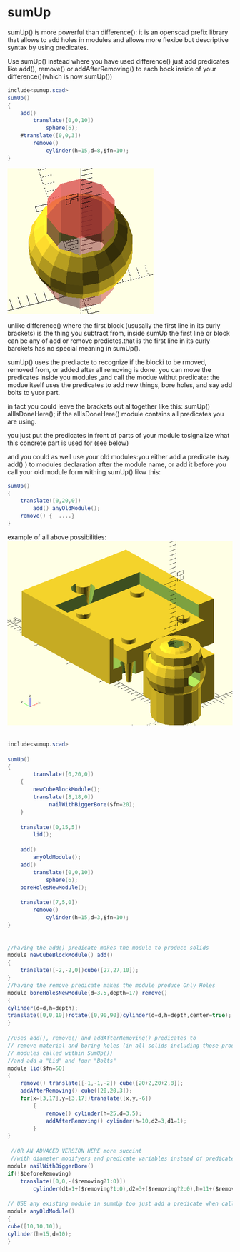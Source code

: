 # sumUp
sumUp() is more powerful than difference(): it is an openscad prefix library that allows to add holes in modules and allows more flexibe but descriptive syntax by using predicates.

Use sumUp() instead where you have used difference() 
just add predicates like add(), remove() or addAfterRemoving() to each bock inside of your difference()(which is now sumUp())
```c#
include<sumup.scad>
sumUp()
{
	add() 
		translate([0,0,10])
			sphere(6);
	#translate([0,0,3])
		remove()
			cylinder(h=15,d=8,$fn=10);
}
```
![screeen](/images/sumUpExample1.png)

unlike difference() where the first block (ususally the first line in its curly brackets) is the thing you subtract from, inside sumUp the first line or block can be any of add or remove predictes.that is the first line in its curly barckets has no special meaning in sumUp(). 

sumUp() uses the prediacte to recognize if the blocki to be rmoved, removed from, or added after all removing is done. you can move the predicates inside you modules ,and call the modue withut predicate: the modue itself uses the predicates to add new things, bore holes, and say add bolts to yuor part.

in fact you could leave the brackets out alltogether like this: sumUp() allIsDoneHere();
if the allIsDoneHere() module contains all predicates you are using.

you just put the predicates in front of parts of your module tosignalize what this concrete part is used for (see below)

and you could as well use your old modules:you either add a predicate (say add() ) to modules declaration after the module name, or add it  before you call your old module form withing sumUp() likw this: 
```c#
sumUp()
{
	translate([0,20,0])
		add() anyOldModule();
	remove() {  ....}
}
```
example of all above possibilities:
![screeen](/images/sumUpExample.png)
```c#

include<sumup.scad>

sumUp()
{
		translate([0,20,0])
	{
		newCubeBlockModule(); 
		translate([8,18,0])
			 nailWithBiggerBore($fn=20);
	}	
	
	translate([0,15,5])
		lid();
	
	add() 
		anyOldModule();
	add() 
		translate([0,0,10])
			sphere(6);
	boreHolesNewModule();

	translate([7,5,0])
		remove()
			cylinder(h=15,d=3,$fn=10);
}


//having the add() predicate makes the module to produce solids
module newCubeBlockModule() add()
{
	translate([-2,-2,0])cube([27,27,10]);
}
//having the remove predicate makes the module produce Only Holes
module boreHolesNewModule(d=3.5,depth=17) remove() 
{
cylinder(d=d,h=depth);
translate([0,0,10])rotate([0,90,90])cylinder(d=d,h=depth,center=true);
}

//uses add(), remove() and addAfterRemoving() predicates to 
// remove material and boring holes (in all solids including those produced by other
// modules called within SumUp())
//and add a "Lid" and four "Bolts"  
module lid($fn=50)
{
	remove() translate([-1,-1,-2]) cube([20+2,20+2,8]);
	addAfterRemoving() cube([20,20,3]);
	for(x=[3,17],y=[3,17])translate([x,y,-6])
	 	{
	 		remove() cylinder(h=25,d=3.5);
			addAfterRemoving() cylinder(h=10,d2=3,d1=1);
		}
}

 //OR AN ADVACED VERSION HERE more succint 
 //with diameter modifyers and predicate variables instead of predicates
module nailWithBiggerBore()
if(!$beforeRemoving)
	translate([0,0,-($removing?1:0)])
		cylinder(d1=1+($removing?1:0),d2=3+($removing?2:0),h=11+($removing?1:0));

// USE any existing module in summUp too just add a predicate when calling it
module anyOldModule()
{
cube([10,10,10]);
cylinder(h=15,d=10);
}
```
